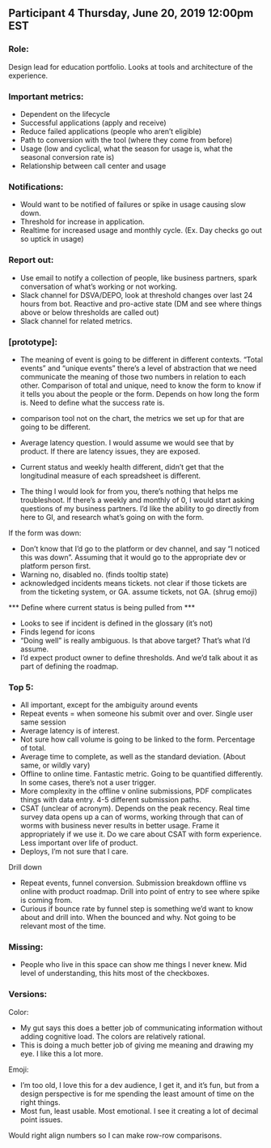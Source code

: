 ## Participant 4 Thursday, June 20, 2019 12:00pm EST

### Role:
Design lead for education portfolio. Looks at tools and architecture of the experience. 

### Important metrics:
- Dependent on the lifecycle
- Successful applications (apply and receive) 
- Reduce failed applications (people who aren’t eligible) 
- Path to conversion with the tool (where they come from before) 
- Usage (low and cyclical, what the season for usage is, what the seasonal conversion rate is) 
- Relationship between call center and usage

### Notifications:
- Would want to be notified of failures or spike in usage causing slow down. 
- Threshold for increase in application. 
- Realtime for increased usage and monthly cycle. (Ex. Day checks go out so uptick in usage) 

### Report out:
- Use email to notify a collection of people, like business partners, spark conversation of what’s working or not working. 
- Slack channel for DSVA/DEPO, look at threshold changes over last 24 hours from bot. Reactive and pro-active state (DM and see where things above or below thresholds are called out)
- Slack channel for related metrics. 

### [prototype]:
- The meaning of event is going to be different in different contexts. “Total events” and “unique events” there’s a level of abstraction that we need communicate the meaning of those two numbers in relation to each other. Comparison of total and unique, need to know the form to know if it tells you about the people or the form. Depends on how long the form is. Need to define what the success rate is. 

- comparison tool not on the chart, the metrics we set up for that are going to be different.
- Average latency question. I would assume we would see that by product. If there are latency issues, they are exposed. 
- Current status and weekly health different, didn’t get that the longitudinal measure of each spreadsheet is different. 
- The thing I would look for from you, there’s nothing that helps me troubleshoot. If there’s a weekly and monthly of 0, I would start asking questions of my business partners. I’d like the ability to go directly from here to GI, and research what’s going on with the form. 

If the form was down:
- Don’t know that I’d go to the platform or dev channel, and say “I noticed this was down”. Assuming that it would go to the appropriate dev or platform person first. 
- Warning no, disabled no. (finds tooltip state) 
- acknowledged incidents means tickets. not clear if those tickets are from the ticketing system, or GA. assume tickets, not GA. (shrug emoji) 

*** Define where current status is being pulled from ***

- Looks to see if incident is defined in the glossary (it’s not)
- Finds legend for icons
- “Doing well” is really ambiguous. Is that above target? That’s what I’d assume. 
- I’d expect product owner to define thresholds. And we’d talk about it as part of defining the roadmap. 

### Top 5: 
- All important, except for the ambiguity around events
- Repeat events = when someone his submit over and over. Single user same session
- Average latency is of interest. 
- Not sure how call volume is going to be linked to the form. Percentage of total. 
- Average time to complete, as well as the standard deviation. (About same, or wildly vary)
- Offline to online time. Fantastic metric. Going to be quantified differently. In some cases, there’s not a user trigger. 
- More complexity in the offline v online submissions, PDF complicates things with data entry. 4-5 different submission paths. 
- CSAT (unclear of acronym). Depends on the peak recency. Real time survey data opens up a can of worms, working through that can of worms with business never results in better usage. Frame it appropriately if we use it. Do we care about CSAT with form experience. Less important over life of product. 
- Deploys, I’m not sure that I care. 

Drill down
- Repeat events, funnel conversion. Submission breakdown offline vs online with product roadmap. Drill into point of entry to see where spike is coming from. 
- Curious if bounce rate by funnel step is something we’d want to know about and drill into. When the bounced and why. Not going to be relevant most of the time. 

### Missing:
- People who live in this space can show me things I never knew. Mid level of understanding, this hits most of the checkboxes. 

### Versions:
Color:
- My gut says this does a better job of communicating information without adding cognitive load. The colors are relatively rational. 
- This is doing a much better job of giving me meaning and drawing my eye. I like this a lot more. 

Emoji:
- I’m too old, I love this for a dev audience, I get it, and it’s fun, but from a design perspective is for me spending the least amount of time on the right things. 
- Most fun, least usable. Most emotional. I see it creating a lot of decimal point issues. 

Would right align numbers so I can make row-row comparisons. 
